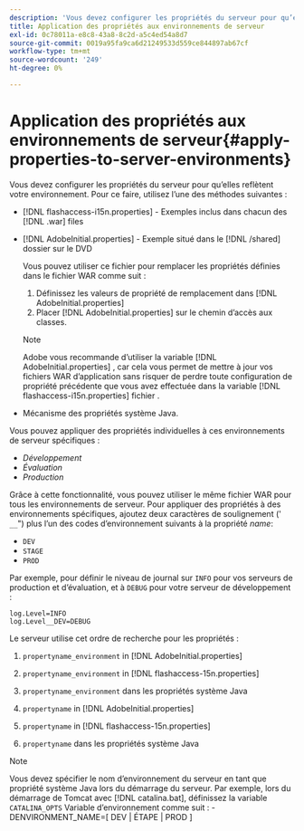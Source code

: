 ```yaml
---
description: 'Vous devez configurer les propriétés du serveur pour qu’elles reflètent votre environnement. Pour ce faire, utilisez l’une des méthodes suivantes : '
title: Application des propriétés aux environnements de serveur
exl-id: 0c78011a-e8c8-43a8-8c2d-a5c4ed54a8d7
source-git-commit: 0019a95fa9ca6d21249533d559ce844897ab67cf
workflow-type: tm+mt
source-wordcount: '249'
ht-degree: 0%

---
```


# Application des propriétés aux environnements de serveur{#apply-properties-to-server-environments}

Vous devez configurer les propriétés du serveur pour qu’elles reflètent votre environnement. Pour ce faire, utilisez l’une des méthodes suivantes :

* [!DNL flashaccess-i15n.properties] - Exemples inclus dans chacun des [!DNL .war] files

* [!DNL AdobeInitial.properties] - Exemple situé dans le [!DNL /shared] dossier sur le DVD

   Vous pouvez utiliser ce fichier pour remplacer les propriétés définies dans le fichier WAR comme suit :

   1. Définissez les valeurs de propriété de remplacement dans [!DNL AdobeInitial.properties]
   1. Placer [!DNL AdobeInitial.properties] sur le chemin d’accès aux classes.

   >[!NOTE]
   >
   >Adobe vous recommande d’utiliser la variable [!DNL AdobeInitial.properties] , car cela vous permet de mettre à jour vos fichiers WAR d’application sans risquer de perdre toute configuration de propriété précédente que vous avez effectuée dans la variable [!DNL flashaccess-i15n.properties] fichier .

* Mécanisme des propriétés système Java.

Vous pouvez appliquer des propriétés individuelles à ces environnements de serveur spécifiques :

* *Développement*
* *Évaluation*
* *Production*

Grâce à cette fonctionnalité, vous pouvez utiliser le même fichier WAR pour tous les environnements de serveur. Pour appliquer des propriétés à des environnements spécifiques, ajoutez deux caractères de soulignement (&#39; `__`&quot;) plus l’un des codes d’environnement suivants à la propriété *name*:

* `DEV`
* `STAGE`
* `PROD`

<!--<a id="example_A7A58E3EE8DA4114B4F7A9EEB69D50CA"></a>-->

Par exemple, pour définir le niveau de journal sur `INFO` pour vos serveurs de production et d’évaluation, et à `DEBUG` pour votre serveur de développement :

```
log.Level=INFO  
log.Level__DEV=DEBUG 
```

Le serveur utilise cet ordre de recherche pour les propriétés :

1. `propertyname_environment` in [!DNL AdobeInitial.properties]

1. `propertyname_environment` in [!DNL flashaccess-15n.properties]

1. `propertyname_environment` dans les propriétés système Java
1. `propertyname` in [!DNL AdobeInitial.properties]

1. `propertyname` in [!DNL flashaccess-15n.properties]

1. `propertyname` dans les propriétés système Java

>[!NOTE]
>
>Vous devez spécifier le nom d’environnement du serveur en tant que propriété système Java lors du démarrage du serveur. Par exemple, lors du démarrage de Tomcat avec [!DNL catalina.bat], définissez la variable `CATALINA_OPTS` Variable d’environnement comme suit :
>-DENVIRONMENT_NAME=[ DEV | ÉTAPE | PROD ]
